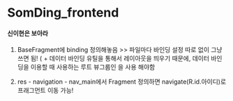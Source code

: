 # SomDing_frontend

#### 신이현은 보아라
1. BaseFragment에 binding 정의해놓음 >> 파일마다 바인딩 설정 따로 없이 그냥 쓰면 됨!
   ( + 데이터 바인딩 유틸을 통해서 레이아웃을 띄우기 때문에, 데이터 바인딩을 이용할 때 사용하는 루트 뷰그룹인 <layout>을 사용 해야함
   
2. res - navigation - nav_main에서 Fragment 정의하면 navigate(R.id.아이디)로 프래그먼트 이동 가능!
